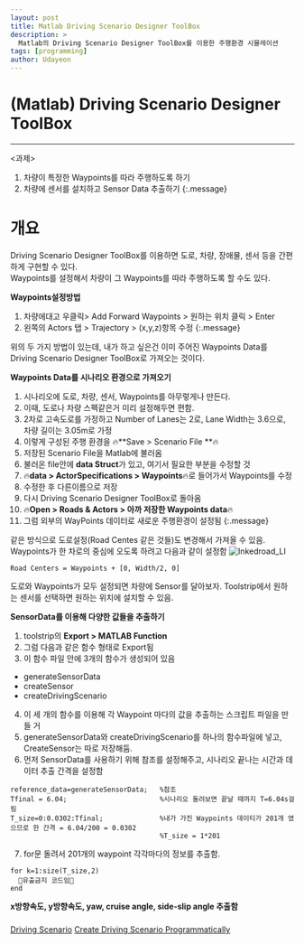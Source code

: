 ```yaml
---
layout: post
title: Matlab Driving Scenario Designer ToolBox
description: >
  Matlab의 Driving Scenario Designer ToolBox를 이용한 주행환경 시뮬레이션
tags: [programming]
author: Udayeon
---
```

# (Matlab) Driving Scenario Designer ToolBox
* * *
<과제>
1. 차량이 특정한 Waypoints를 따라 주행하도록 하기
2. 차량에 센서를 설치하고 Sensor Data 추출하기
{:.message}

# 개요
Driving Scenario Designer ToolBox를 이용하면 도로, 차량, 장애물, 센서 등을 간편하게 구현할 수 있다.  
Waypoints를 설정해서 차량이 그 Waypoints를 따라 주행하도록 할 수도 있다.   

**Waypoints설정방법**
1. 차량에대고 우클릭> Add Forward Waypoints > 원하는 위치 클릭 > Enter
2. 왼쪽의 Actors 탭 > Trajectory > (x,y,z)항목 수정
{:.message}

위의 두 가지 방법이 있는데, 내가 하고 싶은건 이미 주어진 Waypoints Data를 Driving Scenario Designer ToolBox로 가져오는 것이다.

**Waypoints Data를 시나리오 환경으로 가져오기**
1. 시나리오에 도로, 차량, 센서, Waypoints를 아무렇게나 만든다.
2. 이때, 도로나 차량 스펙같은거 미리 설정해두면 편함.
3. 2차로 고속도로를 가정하고 Number of Lanes는 2로, Lane Width는 3.6으로, 차량 길이는 3.05m로 가정
4. 이렇게 구성된 주행 환경을  🔥**Save > Scenario File **🔥
5. 저장된 Scenario File을 Matlab에 불러옴
6. 불러온 file안에 **data Struct**가 있고, 여기서 필요한 부분을 수정할 것
7. 🔥**data > ActorSpecifications > Waypoints**🔥로 들어가서 Waypoints를 수정
8. 수정한 후 다른이름으로 저장
9. 다시 Driving Scenario Designer ToolBox로 돌아옴
10. 🔥**Open > Roads & Actors > 아까 저장한 Waypoints data**🔥
11. 그럼 외부의 WayPoints 데이터로 새로운 주행환경이 설정됨
{:.message}

같은 방식으로 도로설정(Road Centes 같은 것들)도 변경해서 가져올 수 있음.   
Waypoints가 한 차로의 중심에 오도록 하려고 다음과 같이 설정함
![Inkedroad_LI](https://user-images.githubusercontent.com/69246778/126020190-910887fe-2a9d-4a51-9723-198934f38c27.jpg)
```
Road Centers = Waypoints + [0, Width/2, 0]
```
   
도로와 Waypoints가 모두 설정되면 차량에 Sensor를 달아보자.
Toolstrip에서 원하는 센서를 선택하면 원하는 위치에 설치할 수 있음.   
   
**SensorData를 이용해 다양한 값들을 추출하기**
1. toolstrip의 **Export > MATLAB Function**
2. 그럼 다음과 같은 함수 형태로 Export됨
3. 이 함수 파일 안에 3개의 함수가 생성되어 있음
  - generateSensorData
  - createSensor
  - createDrivingScenario
4. 이 세 개의 함수를 이용해 각 Waypoint 마다의 값을 추출하는 스크립트 파일을 만들 거
5. generateSensorData와 createDrivingScenario를 하나의 함수파일에 넣고, CreateSensor는 따로 저장해둠.
6. 먼저 SensorData를 사용하기 위해 참조를 설정해주고, 시나리오 끝나는 시간과 데이터 추출 간격을 설정함
```
reference_data=generateSensorData;   %참조
Tfinal = 6.04;                       %시나리오 돌려보면 끝날 때까지 T=6.04s걸림
T_size=0:0.0302:Tfinal;              %내가 가진 Waypoints 데이티가 201개 였으므로 한 간격 = 6.04/200 = 0.0302
                                     %T_size = 1*201
```

7. for문 돌려서 201개의 waypoint 각각마다의 정보를 추출함.
```
for k=1:size(T_size,2)
  🚨유출금지 코드임🚨
end
```
**x방향속도, y방향속도, yaw, cruise angle, side-slip angle 추출함**






#####
[Driving Scenario](https://kr.mathworks.com/help//driving/ref/drivingscenario.html)
[Create Driving Scenario Programmatically](https://kr.mathworks.com/help/driving/ug/create-driving-scenario-programmatically.html?searchHighlight=driving%20scenario&s_tid=srchtitle)
